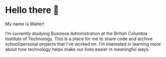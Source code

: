 <h1>Hello there 👋</h1>

My name is Walter! 

I’m currently studying Business Administration at the British Columbia Institute of Technology.
This is a place for me to share code and archive school/personal projects that I've worked on.
I’m interested in learning more about how technology helps make our lives easier in meaningful ways.
